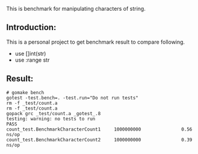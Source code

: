 This is benchmark for manipulating characters of string.

Introduction:
-------------

This is a personal project to get benchmark result to compare following.

* use []int(str)
* use :range str

Result:
-------

    # gomake bench
    gotest -test.bench=. -test.run="Do not run tests"
    rm -f _test/count.a
    rm -f _test/count.a
    gopack grc _test/count.a _gotest_.8
    testing: warning: no tests to run
    PASS
    count_test.BenchmarkCharacterCount1     1000000000               0.56 ns/op
    count_test.BenchmarkCharacterCount2     1000000000               0.39 ns/op
